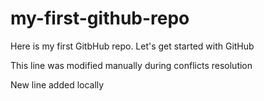 # my-first-github-repo

Here is my first GitbHub repo. Let's get started with GitHub

This line was modified manually during conflicts resolution

New line added locally
